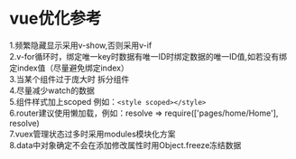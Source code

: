 # vue优化参考 #
1.频繁隐藏显示采用v-show,否则采用v-if  
2.v-for循环时，绑定唯一key时数据有唯一ID时绑定数据的唯一ID值,如若没有绑定index值（尽量避免绑定index）  
3.当某个组件过于庞大时 拆分组件  
4.尽量减少watch的数据  
5.组件样式加上scoped 例如：`<style scoped></style>`  
6.router建议使用懒加载，例如：resolve => require(['pages/home/Home'], resolve)  
7.vuex管理状态过多时采用modules模块化方案  
8.data中对象确定不会在添加修改属性时用Object.freeze冻结数据